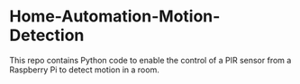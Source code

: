 # Home-Automation-Motion-Detection
This repo contains Python code to enable the control of a PIR sensor from a Raspberry Pi to detect motion in a room.

